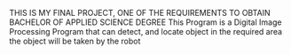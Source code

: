 THIS IS MY FINAL PROJECT, ONE OF THE REQUIREMENTS TO OBTAIN BACHELOR OF APPLIED SCIENCE DEGREE
This Program is a Digital Image Processing Program that can detect, and locate object in the required area
the object will be taken by the robot
